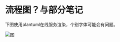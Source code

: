 # 流程图？与部分笔记

下图使用plantuml在线服务渲染，个别字体可能会有问题。

![图](http://www.plantuml.com/plantuml/proxy?cache=no&src=https://raw.githubusercontent.com/sinofp/otsoc/master/rcore/rcore.puml)
